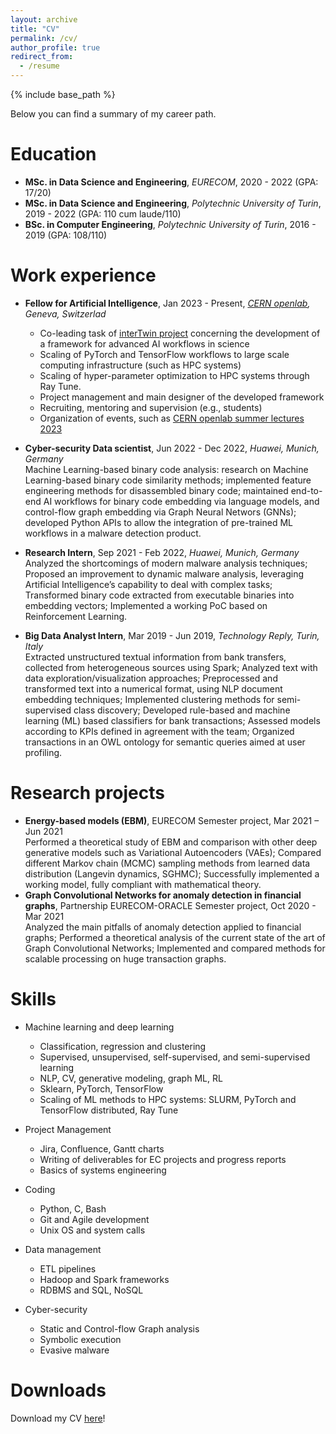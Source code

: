 ```yaml
---
layout: archive
title: "CV"
permalink: /cv/
author_profile: true
redirect_from:
  - /resume
---
```


{% include base_path %}


Below you can find a summary of my career path.

Education
======
* **MSc. in Data Science and Engineering**, *EURECOM*, 2020 - 2022 (GPA: 17/20)
* **MSc. in Data Science and Engineering**, *Polytechnic University of Turin*, 2019 - 2022 (GPA: 110 cum laude/110)
* **BSc. in Computer Engineering**, *Polytechnic University of Turin*, 2016 - 2019 (GPA: 108/110)

Work experience
======
* **Fellow for Artificial Intelligence**, Jan 2023 - Present, *[CERN openlab](https://openlab.cern/), Geneva, Switzerlad*
  * Co-leading task of [interTwin project](https://www.intertwin.eu/) concerning the development of a framework for advanced AI workflows in science
  * Scaling of PyTorch and TensorFlow workflows to large scale computing infrastructure (such as HPC systems)
  * Scaling of hyper-parameter optimization to HPC systems through Ray Tune.
  * Project management and main designer of the developed framework
  * Recruiting, mentoring and supervision (e.g., students)
  * Organization of events, such as [CERN openlab summer lectures 2023](https://indico.cern.ch/category/16988/)

* **Cyber-security Data scientist**, Jun 2022 - Dec 2022, *Huawei, Munich, Germany*   
  Machine Learning-based binary code analysis: research on Machine Learning-based binary code similarity methods;
implemented feature engineering methods for disassembled binary code; maintained end-to-end AI workflows for
binary code embedding via language models, and control-flow graph embedding via Graph Neural Networs (GNNs);
developed Python APIs to allow the integration of pre-trained ML workflows in a malware detection product.

* **Research Intern**, Sep 2021 - Feb 2022, *Huawei, Munich, Germany*    
  Analyzed the shortcomings of modern malware analysis techniques; Proposed an improvement to
dynamic malware analysis, leveraging Artificial Intelligence’s capability to deal with complex tasks;
Transformed binary code extracted from executable binaries into embedding vectors;
Implemented a working PoC based on Reinforcement Learning.

* **Big Data Analyst Intern**, Mar 2019 - Jun 2019, *Technology Reply, Turin, Italy*  
  Extracted unstructured textual information from bank transfers, collected from heterogeneous
sources using Spark; Analyzed text with data exploration/visualization approaches; Preprocessed
and transformed text into a numerical format, using NLP document embedding techniques;
Implemented clustering methods for semi-supervised class discovery; Developed rule-based and
machine learning (ML) based classifiers for bank transactions; Assessed models according to KPIs
defined in agreement with the team; Organized transactions in an OWL ontology for semantic
queries aimed at user profiling.


Research projects
======
* **Energy-based models (EBM)**, EURECOM Semester project, Mar 2021 – Jun 2021  
Performed a theoretical study of EBM and comparison with other deep generative models such as
Variational Autoencoders (VAEs); Compared different Markov chain (MCMC) sampling methods
from learned data distribution (Langevin dynamics, SGHMC); Successfully implemented a working
model, fully compliant with mathematical theory.
* **Graph Convolutional Networks for anomaly detection in financial graphs**, Partnership
EURECOM-ORACLE Semester project, Oct 2020 - Mar 2021  
Analyzed the main pitfalls of anomaly detection applied to financial graphs; Performed a
theoretical analysis of the current state of the art of Graph Convolutional Networks; Implemented
and compared methods for scalable processing on huge transaction graphs.

  
Skills
======
* Machine learning and deep learning
  * Classification, regression and clustering
  * Supervised, unsupervised, self-supervised, and semi-supervised learning
  * NLP, CV, generative modeling, graph ML, RL
  * Sklearn, PyTorch, TensorFlow
  * Scaling of ML methods to HPC systems: SLURM, PyTorch and TensorFlow distributed, Ray Tune

* Project Management
  * Jira, Confluence, Gantt charts
  * Writing of deliverables for EC projects and progress reports
  * Basics of systems engineering     

* Coding
  * Python, C, Bash
  * Git and Agile development
  * Unix OS and system calls

* Data management
  * ETL pipelines
  * Hadoop and Spark frameworks
  * RDBMS and SQL, NoSQL

* Cyber-security
  * Static and Control-flow Graph analysis
  * Symbolic execution
  * Evasive malware


Downloads
======
Download my CV <a href="../files/CV.pdf" target="_blank">here</a>!
